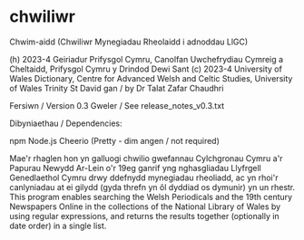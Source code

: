 # chwiliwr
Chwim-aidd (Chwiliwr Mynegiadau Rheolaidd i adnoddau LlGC)

(h) 2023-4 Geiriadur Prifysgol Cymru, Canolfan Uwchefrydiau Cymreig a Cheltaidd, Prifysgol Cymru y Drindod Dewi Sant
(c) 2023-4 University of Wales Dictionary, Centre for Advanced Welsh and Celtic Studies, University of Wales Trinity St David
gan / by Dr Talat Zafar Chaudhri

Fersiwn / Version 0.3
Gweler / See release_notes_v0.3.txt

Dibyniaethau / Dependencies:

npm
Node.js
Cheerio
(Pretty - dim angen / not required)

Mae'r rhaglen hon yn galluogi chwilio gwefannau Cylchgronau Cymru a'r Papurau Newydd Ar-Lein o'r 19eg ganrif yng nghasgliadau Llyfrgell Genedlaethol Cymru drwy ddefnydd mynegiadau rheoliadd, ac yn rhoi'r canlyniadau at ei gilydd (gyda threfn yn ôl dyddiad os dymunir) yn un rhestr.
This program enables searching the Welsh Periodicals and the 19th century Newspapers Online in the collections of the National Library of Wales by using regular expressions, and returns the results together (optionally in date order) in a single list.
